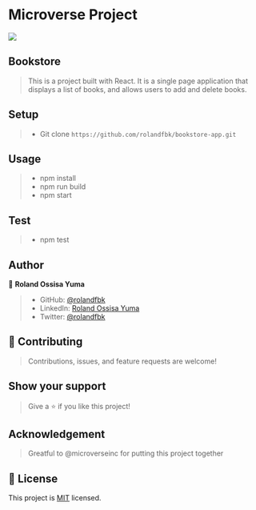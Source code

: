 # Microverse Project
![](https://img.shields.io/badge/Microverse-blueviolet)

## Bookstore

> This is a project built with React. It is a single page application that displays a list of books, and allows users to add and delete books.

## Setup
>- Git clone `https://github.com/rolandfbk/bookstore-app.git`

## Usage
>- npm install
>- npm run build
>- npm start

## Test
>- npm test

## Author

👤 **Roland Ossisa Yuma**

>- GitHub: [@rolandfbk](https://github.com/rolandfbk)
>- LinkedIn: [Roland Ossisa Yuma](https://linkedin.com/in/roland-ossisa-yuma-4595547b)
>- Twitter: [@rolandfbk](https://twitter.com/rolandfbk)

## 🤝 Contributing

>Contributions, issues, and feature requests are welcome!

## Show your support

>Give a ⭐️ if you like this project!

## Acknowledgement

>Greatful to @microverseinc for putting this project together

## 📝 License

This project is [MIT](./MIT.md) licensed.